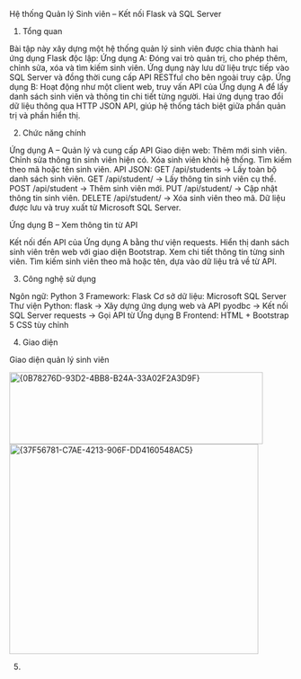 Hệ thống Quản lý Sinh viên – Kết nối Flask và SQL Server
1. Tổng quan

Bài tập này xây dựng một hệ thống quản lý sinh viên được chia thành hai ứng dụng Flask độc lập:
Ứng dụng A: Đóng vai trò quản trị, cho phép thêm, chỉnh sửa, xóa và tìm kiếm sinh viên. Ứng dụng này lưu dữ liệu trực tiếp vào SQL Server và đồng thời cung cấp API RESTful cho bên ngoài truy cập.
Ứng dụng B: Hoạt động như một client web, truy vấn API của Ứng dụng A để lấy danh sách sinh viên và thông tin chi tiết từng người.
Hai ứng dụng trao đổi dữ liệu thông qua HTTP JSON API, giúp hệ thống tách biệt giữa phần quản trị và phần hiển thị.

2. Chức năng chính

Ứng dụng A – Quản lý và cung cấp API
Giao diện web:
Thêm mới sinh viên.
Chỉnh sửa thông tin sinh viên hiện có.
Xóa sinh viên khỏi hệ thống.
Tìm kiếm theo mã hoặc tên sinh viên.
API JSON:
GET /api/students → Lấy toàn bộ danh sách sinh viên.
GET /api/student/<id> → Lấy thông tin sinh viên cụ thể.
POST /api/student → Thêm sinh viên mới.
PUT /api/student/<id> → Cập nhật thông tin sinh viên.
DELETE /api/student/<id> → Xóa sinh viên theo mã.
Dữ liệu được lưu và truy xuất từ Microsoft SQL Server.

Ứng dụng B – Xem thông tin từ API

Kết nối đến API của Ứng dụng A bằng thư viện requests.
Hiển thị danh sách sinh viên trên web với giao diện Bootstrap.
Xem chi tiết thông tin từng sinh viên.
Tìm kiếm sinh viên theo mã hoặc tên, dựa vào dữ liệu trả về từ API.

3. Công nghệ sử dụng

Ngôn ngữ: Python 3
Framework: Flask
Cơ sở dữ liệu: Microsoft SQL Server
Thư viện Python:
flask → Xây dựng ứng dụng web và API
pyodbc → Kết nối SQL Server
requests → Gọi API từ Ứng dụng B
Frontend:
HTML + Bootstrap 5
CSS tùy chỉnh

4. Giao diện

Giao diện quản lý sinh viên

<img width="451" height="128" alt="{0B78276D-93D2-4BB8-B24A-33A02F2A3D9F}" src="https://github.com/user-attachments/assets/b00a5e86-2fe0-4439-99d8-a9dfa4111423" />

<img width="443" height="374" alt="{37F56781-C7AE-4213-906F-DD4160548AC5}" src="https://github.com/user-attachments/assets/5c21992b-449b-4650-8c14-fc9fa6870cb7" />

5. 
